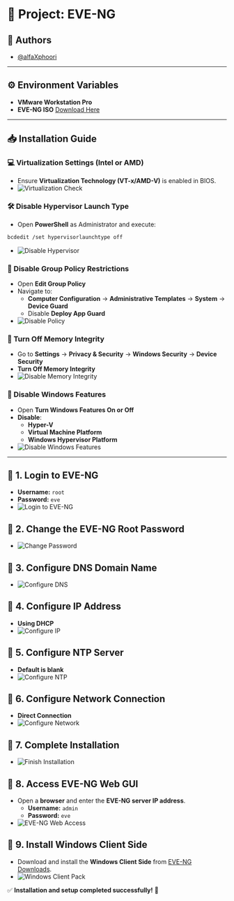 # 🚀 Project: EVE-NG

## 👤 Authors

- [@alfaXphoori](https://www.github.com/alfaXphoori)

---

## ⚙️ Environment Variables

- **VMware Workstation Pro**
- **EVE-NG ISO** [Download Here](https://www.eve-ng.net/)

---

## 📥 Installation Guide

### 💻 Virtualization Settings (Intel or AMD)

- Ensure **Virtualization Technology (VT-x/AMD-V)** is enabled in BIOS.
- ![Virtualization Check](imgs/checkVirtual.png)

### 🛠 Disable Hypervisor Launch Type

- Open **PowerShell** as Administrator and execute:

```bash
bcdedit /set hypervisorlaunchtype off
```
- ![Disable Hypervisor](imgs/powShell.png)

### 🔹 Disable Group Policy Restrictions

- Open **Edit Group Policy**
- Navigate to:
  - **Computer Configuration** → **Administrative Templates** → **System** → **Device Guard**
  - Disable **Deploy App Guard**
- ![Disable Policy](imgs/editGroup.png)

### 🔹 Turn Off Memory Integrity

- Go to **Settings** → **Privacy & Security** → **Windows Security** → **Device Security**
- **Turn Off Memory Integrity**
- ![Disable Memory Integrity](imgs/memIntegrity.png)

### 🔹 Disable Windows Features

- Open **Turn Windows Features On or Off**
- **Disable**:
  - **Hyper-V**
  - **Virtual Machine Platform**
  - **Windows Hypervisor Platform**
- ![Disable Windows Features](imgs/winFeature.png)

---

## 🔹 1. Login to EVE-NG

- **Username:** `root`
- **Password:** `eve`
- ![Login to EVE-NG](imgs/login.png)

## 🔹 2. Change the EVE-NG Root Password

- ![Change Password](imgs/chgpasswd.png)

## 🔹 3. Configure DNS Domain Name

- ![Configure DNS](imgs/conDns.png)

## 🔹 4. Configure IP Address

- **Using DHCP**
- ![Configure IP](imgs/confIP.png)

## 🔹 5. Configure NTP Server

- **Default is blank**
- ![Configure NTP](imgs/confNTP.png)

## 🔹 6. Configure Network Connection

- **Direct Connection**
- ![Configure Network](imgs/confNTP.png)

## 🔹 7. Complete Installation

- ![Finish Installation](imgs/finish.png)

## 🔹 8. Access EVE-NG Web GUI

- Open a **browser** and enter the **EVE-NG server IP address**.
  - **Username:** `admin`
  - **Password:** `eve`
- ![EVE-NG Web Access](imgs/urlEveNG.png)

## 🔹 9. Install Windows Client Side

- Download and install the **Windows Client Side** from [EVE-NG Downloads](https://www.eve-ng.net/index.php/download/).
- ![Windows Client Pack](imgs/winPack.png)

✅ **Installation and setup completed successfully!** 🚀